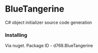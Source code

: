 # BlueTangerine

C# object initializer source code generation

### Installing

Via nuget. Package ID - d768.BlueTangerine